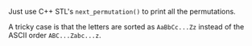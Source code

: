 Just use C++ STL's `next_permutation()` to print all the permutations.

A tricky case is that the letters are sorted as `AaBbCc...Zz` instead of the ASCII order `ABC...Zabc...z`.
